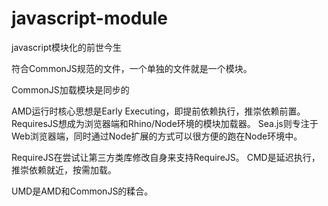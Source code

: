 # javascript-module
javascript模块化的前世今生

符合CommonJS规范的文件，一个单独的文件就是一个模块。

CommonJS加载模块是同步的

AMD运行时核心思想是Early Executing，即提前依赖执行，推崇依赖前置。
RequiresJS想成为浏览器端和Rhino/Node环境的模块加载器。
Sea.js则专注于Web浏览器端，同时通过Node扩展的方式可以很方便的跑在Node环境中。

RequireJS在尝试让第三方类库修改自身来支持RequireJS。
CMD是延迟执行，推崇依赖就近，按需加载。

UMD是AMD和CommonJS的糅合。
